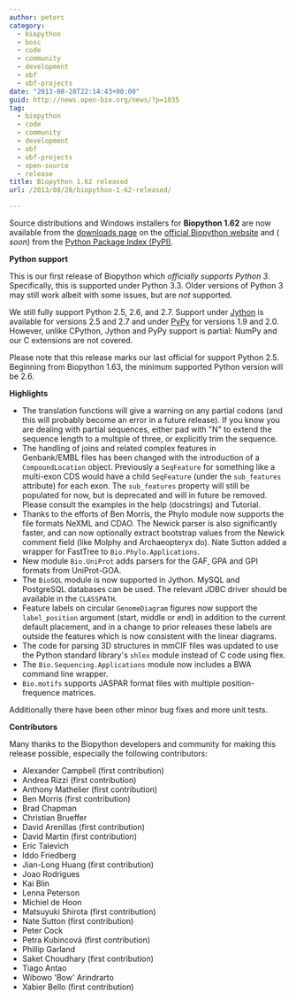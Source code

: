 ```yaml
---
author: peterc
category:
  - biopython
  - bosc
  - code
  - community
  - development
  - obf
  - obf-projects
date: "2013-08-28T22:14:43+00:00"
guid: http://news.open-bio.org/news/?p=1035
tag:
  - biopython
  - code
  - community
  - development
  - obf
  - obf-projects
  - open-source
  - release
title: Biopython 1.62 released
url: /2013/08/28/biopython-1-62-released/

---
```

Source distributions and Windows installers for **Biopython 1.62** are now available from the [downloads page](http://biopython.org/wiki/Download "Biopython Downloads") on the [official Biopython website](http://biopython.org/ "Biopython website") and ( _soon_) from the [Python Package Index (PyPI)](https://pypi.python.org/pypi/biopython).

**Python support**

This is our first release of Biopython which _officially supports Python 3_. Specifically, this is supported under Python 3.3. Older versions of Python 3 may still work albeit with some issues, but are _not_ supported.

We still fully support Python 2.5, 2.6, and 2.7. Support under [Jython](http://www.jython.org/) is available for versions 2.5 and 2.7 and under [PyPy](http://pypy.org/) for versions 1.9 and 2.0. However, unlike CPython, Jython and PyPy support is partial: NumPy and our C extensions are not covered.

Please note that this release marks our last official for support Python 2.5. Beginning from Biopython 1.63, the minimum supported Python version will be 2.6.

**Highlights**

- The translation functions will give a warning on any partial codons (and this will probably become an error in a future release). If you know you are dealing with partial sequences, either pad with "N" to extend the sequence length to a multiple of three, or explicitly trim the sequence.
- The handling of joins and related complex features in Genbank/EMBL files has been changed with the introduction of a `CompoundLocation` object. Previously a `SeqFeature` for something like a multi-exon CDS would have a child `SeqFeature` (under the `sub_features` attribute) for each exon. The `sub_features` property will still be populated for now, but is deprecated and will in future be removed. Please consult the examples in the help (docstrings) and Tutorial.
- Thanks to the efforts of Ben Morris, the Phylo module now supports the file formats NeXML and CDAO. The Newick parser is also significantly faster, and can now optionally extract bootstrap values from the Newick comment field (like Molphy and Archaeopteryx do). Nate Sutton added a wrapper for FastTree to `Bio.Phylo.Applications`.
- New module `Bio.UniProt` adds parsers for the GAF, GPA and GPI formats from UniProt-GOA.
- The `BioSQL` module is now supported in Jython. MySQL and PostgreSQL databases can be used. The relevant JDBC driver should be available in the `CLASSPATH`.
- Feature labels on circular `GenomeDiagram` figures now support the `label_position` argument (start, middle or end) in addition to the current default placement, and in a change to prior releases these labels are outside the features which is now consistent with the linear diagrams.
- The code for parsing 3D structures in mmCIF files was updated to use the Python standard library's `shlex` module instead of C code using flex.
- The `Bio.Sequencing.Applications` module now includes a BWA command line wrapper.
- `Bio.motifs` supports JASPAR format files with multiple position-frequence matrices.

Additionally there have been other minor bug fixes and more unit tests.

**Contributors**

Many thanks to the Biopython developers and community for making this release possible, especially the following contributors:

- Alexander Campbell (first contribution)
- Andrea Rizzi (first contribution)
- Anthony Mathelier (first contribution)
- Ben Morris (first contribution)
- Brad Chapman
- Christian Brueffer
- David Arenillas (first contribution)
- David Martin (first contribution)
- Eric Talevich
- Iddo Friedberg
- Jian-Long Huang (first contribution)
- Joao Rodrigues
- Kai Blin
- Lenna Peterson
- Michiel de Hoon
- Matsuyuki Shirota (first contribution)
- Nate Sutton (first contribution)
- Peter Cock
- Petra Kubincová (first contribution)
- Phillip Garland
- Saket Choudhary (first contribution)
- Tiago Antao
- Wibowo 'Bow' Arindrarto
- Xabier Bello (first contribution)
